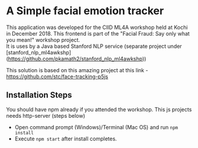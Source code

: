 # A Simple facial emotion tracker

This application was developed for the CIID ML4A workshop held at Kochi in December 2018. This frontend is part of the "Facial Fraud: Say only what you mean!" workshop project.  
It is uses by a Java based Stanford NLP service (separate project under [stanford_nlp_ml4awkshp] (https://github.com/pkamath2/stanford_nlp_ml4awkshp))   
  
This solution is based on this amazing project at this link - https://github.com/stc/face-tracking-p5js  

## Installation Steps
You should have npm already if you attended the workshop. This js projects needs http-server (steps below) 

* Open command prompt (Windows)/Terminal (Mac OS) and run `npm install`
* Execute `npm start` after install completes. 

